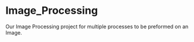 # Image_Processing
Our Image Processing project for multiple processes to be preformed on an Image.
